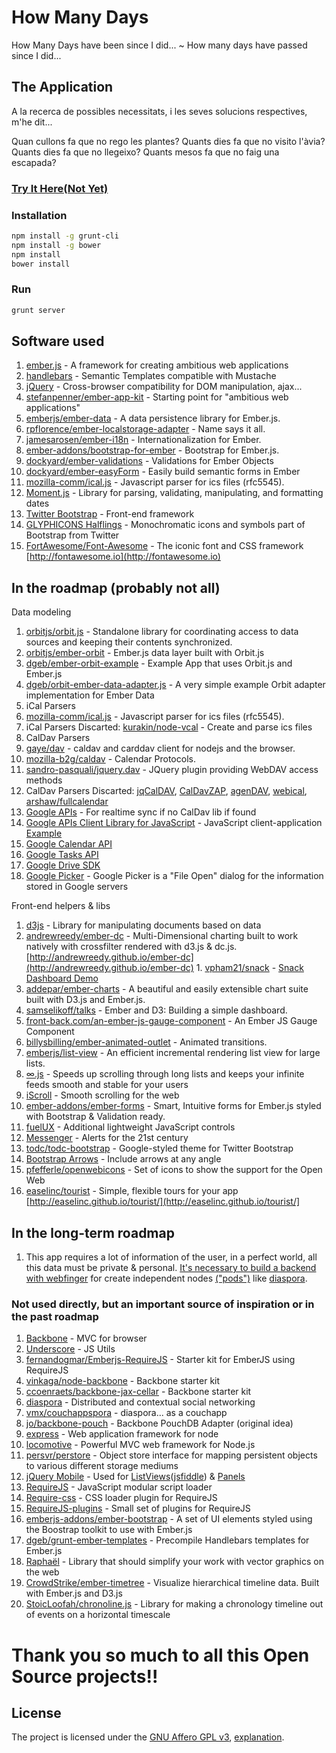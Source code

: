 # How Many Days #
How Many Days have been since I did... ~ How many days have passed since I did...

## The Application ##
A la recerca de possibles necessitats,
 i les seves solucions respectives, m'he dit...

Quan cullons fa que no rego les plantes?
Quants dies fa que no visito l'àvia?
Quants dies fa que no llegeixo?
Quants mesos fa que no faig una escapada?

### [Try It Here(Not Yet)](http://github.com) ###

### Installation ###
```bash
npm install -g grunt-cli
npm install -g bower
npm install
bower install
```

### Run ###
```bash
grunt server
```


## Software used ##
1. [ember.js](http://emberjs.com/) - A framework for creating ambitious web applications
2. [handlebars](http://handlebarsjs.com/) - Semantic Templates compatible with Mustache
3. [jQuery](http://jquery.com/) - Cross-browser compatibility for DOM manipulation, ajax...
4. [stefanpenner/ember-app-kit](http://iamstef.net/ember-app-kit/) - Starting point for "ambitious web applications"
5. [emberjs/ember-data](https://github.com/emberjs/data) - A data persistence library for Ember.js.
6. [rpflorence/ember-localstorage-adapter](https://github.com/rpflorence/ember-localstorage-adapter) - Name says it all.
7. [jamesarosen/ember-i18n](https://github.com/jamesarosen/ember-i18n) - Internationalization for Ember.
8. [ember-addons/bootstrap-for-ember](https://github.com/ember-addons/bootstrap-for-ember) - Bootstrap for Ember.js.
9. [dockyard/ember-validations](https://github.com/dockyard/ember-validations) - Validations for Ember Objects
10. [dockyard/ember-easyForm](https://github.com/dockyard/ember-easyForm) - Easily build semantic forms in Ember
11. [mozilla-comm/ical.js](https://github.com/mozilla-comm/ical.js) - Javascript parser for ics files (rfc5545).
12. [Moment.js](http://momentjs.com/) - Library for parsing, validating, manipulating, and formatting dates
13. [Twitter Bootstrap](http://getbootstrap.com/2.3.2/) - Front-end framework
14. [GLYPHICONS Halflings](http://glyphicons.com/) - Monochromatic icons and symbols part of Bootstrap from Twitter
14. [FortAwesome/Font-Awesome](https://github.com/FortAwesome/Font-Awesome/) - The iconic font and CSS framework [http://fontawesome.io](http://fontawesome.io)



## In the roadmap (probably not all) ##
Data modeling

1. [orbitjs/orbit.js](https://github.com/orbitjs/orbit.js) - Standalone library for coordinating access to data sources and keeping their contents synchronized.
  1. [orbitjs/ember-orbit](https://github.com/orbitjs/ember-orbit) - Ember.js data layer built with Orbit.js
  2. [dgeb/ember-orbit-example](https://github.com/dgeb/ember-orbit-example) - Example App that uses Orbit.js and Ember.js
  3. [dgeb/orbit-ember-data-adapter.js](https://gist.github.com/dgeb/8446998) - A very simple example Orbit adapter implementation for Ember Data
2. iCal Parsers
  1. [mozilla-comm/ical.js](https://github.com/mozilla-comm/ical.js) - Javascript parser for ics files (rfc5545).
  2. iCal Parsers Discarted: [kurakin/node-vcal](https://github.com/kurakin/node-vcal) - Create and parse ics files
3. CalDav Parsers
  1. [gaye/dav](https://github.com/gaye/dav) - caldav and carddav client for nodejs and the browser.
  2. [mozilla-b2g/caldav](https://github.com/mozilla-b2g/caldav) - Calendar Protocols.
  3. [sandro-pasquali/jquery.dav](https://github.com/sandro-pasquali/jquery.dav) - JQuery plugin providing WebDAV access methods
  4. CalDav Parsers Discarted: [jqCalDAV](https://gitorious.org/jqcaldav), [CalDavZAP](http://www.inf-it.com/open-source/clients/caldavzap/), [agenDAV](http://agendav.org/), [webical](https://code.google.com/p/webical/), [arshaw/fullcalendar](https://github.com/arshaw/fullcalendar)
4. [Google APIs](https://developers.google.com/google-apps/app-apis) - For realtime sync if no CalDav lib if found
  1. [Google APIs Client Library for JavaScript](https://developers.google.com/api-client-library/javascript/) - JavaScript client-application [Example](https://developers.google.com/api-client-library/javascript/start/start-js)
  2. [Google Calendar API](https://developers.google.com/google-apps/calendar/)
  3. [Google Tasks API](https://developers.google.com/google-apps/tasks/)
  4. [Google Drive SDK](https://developers.google.com/drive/quickstart-js)
  5. [Google Picker](https://developers.google.com/picker/docs) - Google Picker is a "File Open" dialog for the information stored in Google servers

Front-end helpers & libs

1. [d3js](http://d3js.org/) - Library for manipulating documents based on data
  1. [andrewreedy/ember-dc](https://github.com/andrewreedy/ember-dc) - Multi-Dimensional charting built to work natively with crossfilter rendered with d3.js & dc.js. [http://andrewreedy.github.io/ember-dc](http://andrewreedy.github.io/ember-dc)
    1. [vpham21/snack](https://github.com/vpham21/snack.git) - [Snack Dashboard Demo](http://jeroenooms.github.io/dashboard/snack/)
  2. [addepar/ember-charts](https://github.com/addepar/ember-charts) - A beautiful and easily extensible chart suite built with D3.js and Ember.js.
  3. [samselikoff/talks](https://github.com/samselikoff/talks) - Ember and D3: Building a simple dashboard.
  4. [front-back.com/an-ember-js-gauge-component](http://front-back.com/an-ember-js-gauge-component) - An Ember JS Gauge Component
2. [billysbilling/ember-animated-outlet](https://github.com/billysbilling/ember-animated-outlet) - Animated transitions.
3. [emberjs/list-view](https://github.com/emberjs/list-view) - An efficient incremental rendering list view for large lists.
  1. [∞.js](http://airbnb.github.io/infinity/) - Speeds up scrolling through long lists and keeps your infinite feeds smooth and stable for your users
  2. [iScroll](http://cubiq.org/) - Smooth scrolling for the web
4. [ember-addons/ember-forms](https://github.com/ember-addons/ember-forms) - Smart, Intuitive forms for Ember.js styled with Bootstrap & Validation ready.
5. [fuelUX](http://exacttarget.github.io/fuelux) - Additional lightweight JavaScript controls
6. [Messenger](http://github.hubspot.com/messenger/) - Alerts for the 21st century
7. [todc/todc-bootstrap](https://github.com/todc/todc-bootstrap) - Google-styled theme for Twitter Bootstrap
8. [Bootstrap Arrows](http://bootstrap-arrows.iarfhlaith.com/) - Include arrows at any angle
9. [pfefferle/openwebicons](https://github.com/pfefferle/openwebicons) - Set of icons to show the support for the Open Web
10. [easelinc/tourist](https://github.com/easelinc/tourist) - Simple, flexible tours for your app [http://easelinc.github.io/tourist/](http://easelinc.github.io/tourist/]


## In the long-term roadmap ##
1. This app requires a lot of information of the user, in a perfect world, all this data must be private & personal. [It's necessary to build a backend with webfinger](https://github.com/RedRudeBoy/HowManyBackendNodeDeprecated) for create independent nodes [("pods")](http://podupti.me/) like [diaspora](https://diasporafoundation.org/about).


### Not used directly, but an important source of inspiration or in the past roadmap ###
1. [Backbone](https://github.com/documentcloud/backbone) - MVC for browser
2. [Underscore](https://github.com/documentcloud/underscore) - JS Utils
3. [fernandogmar/Emberjs-RequireJS](https://github.com/fernandogmar/Emberjs-RequireJS) - Starter kit for EmberJS using RequireJS
4. [vinkaga/node-backbone](https://github.com/vinkaga/node-backbone) - Backbone starter kit
5. [ccoenraets/backbone-jax-cellar](https://github.com/ccoenraets/backbone-jax-cellar) - Backbone starter kit
6. [diaspora](https://github.com/diaspora/diaspora) - Distributed and contextual social networking
7. [vmx/couchappspora](https://github.com/vmx/couchappspora) - diaspora... as a couchapp
8. [jo/backbone-pouch](https://github.com/jo/backbone-pouch) - Backbone PouchDB Adapter (original idea)
9. [express](http://expressjs.com/) - Web application framework for node
10. [locomotive](http://expressjs.com/) - Powerful MVC web framework for Node.js
11. [persvr/perstore](https://github.com/persvr/perstore) - Object store interface for mapping persistent objects to various different storage mediums
12. [jQuery Mobile](http://jquerymobile.com/) - Used for [ListViews](http://demos.jquerymobile.com/1.4.0/listview-grid/listview-grid.html)([jsfiddle](http://jsfiddle.net/Shreerang/ggzHT/)) & [Panels](http://demos.jquerymobile.com/1.4.2/panel/)
13. [RequireJS](http://requirejs.org/) - JavaScript modular script loader
14. [Require-css](https://github.com/guybedford/require-css) - CSS loader plugin for RequireJS
15. [RequireJS-plugins](https://github.com/millermedeiros/requirejs-plugins) - Small set of plugins for RequireJS
16. [emberjs-addons/ember-bootstrap](https://github.com/emberjs-addons/ember-bootstrap) - A set of UI elements styled using the Boostrap toolkit to use with Ember.js
17. [dgeb/grunt-ember-templates](https://github.com/dgeb/grunt-ember-templates) - Precompile Handlebars templates for Ember.js
18. [Raphaël](http://raphaeljs.com/) - Library that should simplify your work with vector graphics on the web
19. [CrowdStrike/ember-timetree](https://github.com/CrowdStrike/ember-timetree) - Visualize hierarchical timeline data. Built with Ember.js and D3.js
20. [StoicLoofah/chronoline.js](https://github.com/StoicLoofah/chronoline.js) - Library for making a chronology timeline out of events on a horizontal timescale



# Thank you so much to all this Open Source projects!!


## License ##
The project is licensed under the [GNU Affero GPL v3](http://www.gnu.org/licenses/agpl-3.0.html), [explanation](http://choosealicense.com/licenses/agpl-3.0/).

